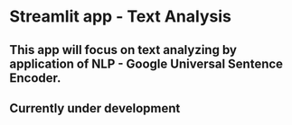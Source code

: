 #  Streamlit app - Text Analysis
## This app will focus on text analyzing by application of NLP - Google Universal Sentence Encoder.
## Currently under development
